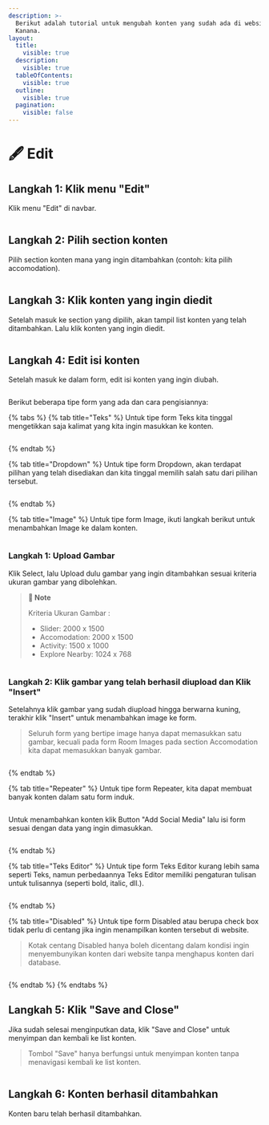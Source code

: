 ```yaml
---
description: >-
  Berikut adalah tutorial untuk mengubah konten yang sudah ada di website
  Kanana.
layout:
  title:
    visible: true
  description:
    visible: true
  tableOfContents:
    visible: true
  outline:
    visible: true
  pagination:
    visible: false
---
```


# 🖋️ Edit

## Langkah 1: Klik menu "Edit"

Klik menu "Edit" di navbar.

<figure><img src=".gitbook/assets/1_All.png" alt=""><figcaption></figcaption></figure>

## Langkah 2: Pilih section konten&#x20;

Pilih section konten mana yang ingin ditambahkan (contoh: kita pilih accomodation).

<figure><img src=".gitbook/assets/2_All (1).png" alt=""><figcaption></figcaption></figure>

## Langkah 3: Klik konten yang ingin diedit

Setelah masuk ke section yang dipilih,  akan tampil list konten yang telah ditambahkan. Lalu klik konten yang ingin diedit.

<figure><img src=".gitbook/assets/3_Edit.png" alt=""><figcaption></figcaption></figure>

## Langkah 4: Edit isi konten

Setelah masuk ke dalam form, edit isi konten yang ingin diubah.

<figure><img src=".gitbook/assets/4_edit_new.png" alt=""><figcaption></figcaption></figure>

Berikut beberapa tipe form yang ada dan cara pengisiannya:

{% tabs %}
{% tab title="Teks" %}
Untuk tipe form Teks kita tinggal mengetikkan saja kalimat yang kita ingin masukkan ke konten.

<figure><img src=".gitbook/assets/4_Create_Teks.png" alt=""><figcaption></figcaption></figure>
{% endtab %}

{% tab title="Dropdown" %}
Untuk tipe form Dropdown, akan terdapat pilihan yang telah disediakan dan kita tinggal memilih salah satu dari pilihan tersebut.

<figure><img src=".gitbook/assets/dropdown.png" alt=""><figcaption></figcaption></figure>
{% endtab %}

{% tab title="Image" %}
Untuk tipe form Image, ikuti langkah berikut untuk menambahkan Image ke dalam konten.

<figure><img src=".gitbook/assets/4_Create_Image.png" alt=""><figcaption></figcaption></figure>

### Langkah 1: Upload Gambar

Klik Select, lalu Upload dulu gambar yang ingin ditambahkan sesuai kriteria ukuran gambar yang dibolehkan.

> **📓 Note**
>
> Kriteria Ukuran Gambar :&#x20;
>
> * Slider: 2000 x 1500&#x20;
> * Accomodation: 2000 x 1500&#x20;
> * Activity: 1500 x 1000&#x20;
> * Explore Nearby: 1024 x 768

<div align="center" data-full-width="false"><figure><img src=".gitbook/assets/5-1_Create&#x26;Edit.png" alt=""><figcaption></figcaption></figure></div>

### Langkah 2: Klik gambar yang telah berhasil diupload dan Klik "Insert"

Setelahnya klik gambar yang sudah diupload hingga berwarna kuning, terakhir klik "Insert" untuk menambahkan image ke form.

> Seluruh form yang bertipe image hanya dapat memasukkan satu gambar, kecuali pada form Room Images pada section Accomodation kita dapat memasukkan banyak gambar.

<figure><img src=".gitbook/assets/5-2_Create&#x26;Edit.png" alt=""><figcaption></figcaption></figure>
{% endtab %}

{% tab title="Repeater" %}
Untuk tipe form Repeater, kita dapat membuat banyak konten dalam satu form induk.

<div align="left"><figure><img src=".gitbook/assets/repeater1.png" alt=""><figcaption></figcaption></figure></div>

Untuk menambahkan konten klik Button "Add Social Media" lalu isi  form sesuai dengan data yang ingin dimasukkan.

<figure><img src=".gitbook/assets/repeater2.png" alt=""><figcaption></figcaption></figure>
{% endtab %}

{% tab title="Teks Editor" %}
Untuk tipe form Teks Editor kurang lebih sama seperti Teks, namun perbedaannya Teks Editor memiliki pengaturan tulisan untuk tulisannya (seperti bold, italic, dll.).

<figure><img src=".gitbook/assets/teks_editor.png" alt=""><figcaption></figcaption></figure>
{% endtab %}

{% tab title="Disabled" %}
Untuk tipe form Disabled atau berupa check box  tidak perlu di centang jika ingin menampilkan konten tersebut di website.

> Kotak centang Disabled hanya boleh dicentang dalam kondisi ingin menyembunyikan konten dari website tanpa menghapus konten dari database.

<figure><img src=".gitbook/assets/6_Create&#x26;Edit.png" alt=""><figcaption></figcaption></figure>
{% endtab %}
{% endtabs %}

## Langkah 5: Klik "Save and Close"

Jika sudah selesai menginputkan data, klik "Save and Close" untuk menyimpan dan kembali ke list konten.

> Tombol "Save" hanya berfungsi untuk menyimpan konten tanpa menavigasi kembali ke list konten.

<figure><img src=".gitbook/assets/7_Edit.png" alt=""><figcaption></figcaption></figure>

## Langkah 6: Konten berhasil ditambahkan

Konten baru telah berhasil ditambahkan.

<figure><img src=".gitbook/assets/8_Edit.png" alt=""><figcaption></figcaption></figure>
